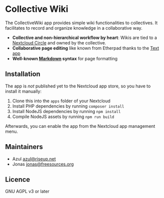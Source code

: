 # Collective Wiki

The CollectiveWiki app provides simple wiki functionalities to collectives.
It facilitates to record and organize knowledge in a collaborative way.

* **Collective and non-hierarchical workflow by heart**: Wikis are tied to
  a [Nextcloud Circle](https://github.com/nextcloud/circles) and owned by
  the collective.
* **Collaborative page editing** like known from Etherpad thanks to the
  [Text app](https://github.com/nextcloud/text)
* **Well-known [Markdown](https://en.wikipedia.org/wiki/Markdown) syntax**
  for page formatting

## Installation

The app is *not* published yet to the Nextcloud app store, so you have to
install it manually:

1. Clone this into the `apps` folder of your Nextcloud
2. Install PHP dependencies by running `composer install`
3. Install NodeJS dependencies by running `npm install`
4. Compile NodeJS assets by running `npm run build`

Afterwards, you can enable the app from the Nextcloud app management menu.

## Maintainers

* Azul <azul@riseup.net>
* Jonas <jonas@freesources.org>

## Licence

GNU AGPL v3 or later
